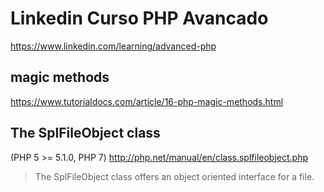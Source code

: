 # Linkedin Curso PHP Avancado
https://www.linkedin.com/learning/advanced-php

## magic methods
https://www.tutorialdocs.com/article/16-php-magic-methods.html

## The SplFileObject class

(PHP 5 >= 5.1.0, PHP 7)
http://php.net/manual/en/class.splfileobject.php
> The SplFileObject class offers an object oriented interface for a file.
